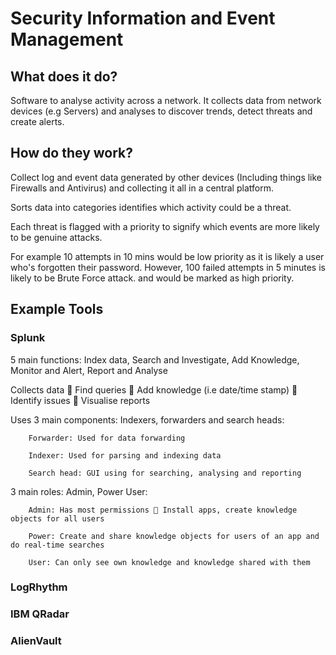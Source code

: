 # Security Information and Event Management
## What does it do?
Software to analyse activity across a network.
It collects data from network devices (e.g Servers) and analyses to discover trends, detect threats and create alerts.

## How do they work?
Collect log and event data generated by other devices (Including things like Firewalls and Antivirus) and collecting it all in a central platform.

Sorts data into categories identifies which activity could be a threat.

Each threat is flagged with a priority to signify which events are more likely to be genuine attacks.

For example 10 attempts in 10 mins would be low priority as it is likely a user who's forgotten their password. However, 100 failed attempts in 5 minutes is likely to be Brute Force attack. and would be marked as high priority.

## Example Tools
### Splunk

5 main functions: Index data, Search and Investigate, Add Knowledge, Monitor and Alert, Report and Analyse

Collects data  Find queries  Add knowledge (i.e date/time stamp)   Identify issues  Visualise reports 

Uses 3 main components: Indexers, forwarders and search heads:

        Forwarder: Used for data forwarding

        Indexer: Used for parsing and indexing data

        Search head: GUI using for searching, analysing and reporting
        
3 main roles: Admin, Power User:

        Admin: Has most permissions  Install apps, create knowledge objects for all users 
        
        Power: Create and share knowledge objects for users of an app and do real-time searches
        
        User: Can only see own knowledge and knowledge shared with them


### LogRhythm

### IBM QRadar

### AlienVault

